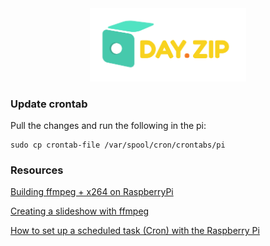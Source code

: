 <center>
  <img src="logo.png" width="250" />
</center>


### Update crontab

Pull the changes and run the following in the pi:

```
sudo cp crontab-file /var/spool/cron/crontabs/pi 
```

### Resources

[Building ffmpeg + x264 on RaspberryPi](http://www.jeffreythompson.org/blog/2014/11/13/installing-ffmpeg-for-raspberry-pi/)

[Creating a slideshow with ffmpeg](https://trac.ffmpeg.org/wiki/Create%20a%20video%20slideshow%20from%20images)

[How to set up a scheduled task (Cron) with the Raspberry Pi](https://www.youtube.com/watch?v=UggNZundvPk)